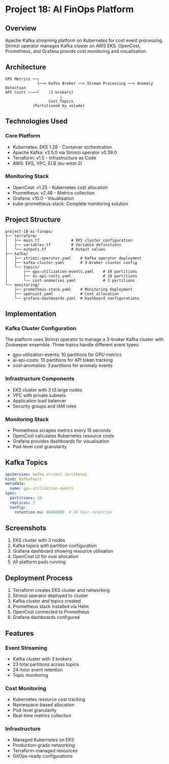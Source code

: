 # Project 18: AI FinOps Platform

## Overview

Apache Kafka streaming platform on Kubernetes for cost event processing. Strimzi operator manages Kafka cluster on AWS EKS. OpenCost, Prometheus, and Grafana provide cost monitoring and visualisation.

## Architecture

```
GPU Metrics ──┐
              ├──> Kafka Broker ──> Stream Processing ──> Anomaly Detection
API Costs ────┘    (3 brokers)                           
                        ↓
                   Cost Topics
            (Partitioned by volume)
```

## Technologies Used

### Core Platform
- Kubernetes: EKS 1.28 - Container orchestration
- Apache Kafka: v3.5.0 via Strimzi operator v0.39.0
- Terraform: v1.5 - Infrastructure as Code
- AWS: EKS, VPC, ELB (eu-west-2)

### Monitoring Stack
- OpenCost: v1.25 - Kubernetes cost allocation
- Prometheus: v2.46 - Metrics collection
- Grafana: v10.0 - Visualisation
- kube-prometheus-stack: Complete monitoring solution

## Project Structure

```
project-18-ai-finops/
├── terraform/
│   ├── main.tf              # EKS cluster configuration
│   ├── variables.tf         # Variable definitions
│   └── outputs.tf           # Output values
├── kafka/
│   ├── strimzi-operator.yaml    # Kafka operator deployment
│   ├── kafka-cluster.yaml       # 3-broker cluster config
│   └── topics/
│       ├── gpu-utilization-events.yaml    # 10 partitions
│       ├── ai-api-costs.yaml              # 10 partitions
│       └── cost-anomalies.yaml            # 3 partitions
└── monitoring/
    ├── prometheus-stack.yaml    # Monitoring deployment
    ├── opencost.yaml            # Cost allocation
    └── grafana-dashboards.yaml  # Dashboard configurations
```

## Implementation

### Kafka Cluster Configuration

The platform uses Strimzi operator to manage a 3-broker Kafka cluster with Zookeeper ensemble. Three topics handle different event types:

- gpu-utilization-events: 10 partitions for GPU metrics
- ai-api-costs: 10 partitions for API token tracking
- cost-anomalies: 3 partitions for anomaly events

### Infrastructure Components

- EKS cluster with 3 t3.large nodes
- VPC with private subnets
- Application load balancer
- Security groups and IAM roles

### Monitoring Stack

- Prometheus scrapes metrics every 15 seconds
- OpenCost calculates Kubernetes resource costs
- Grafana provides dashboards for visualisation
- Pod-level cost granularity

## Kafka Topics

```yaml
apiVersion: kafka.strimzi.io/v1beta2
kind: KafkaTopic
metadata:
  name: gpu-utilization-events
spec:
  partitions: 10
  replicas: 3
  config:
    retention.ms: 86400000  # 24 hour retention
```

## Screenshots

1. EKS cluster with 3 nodes
2. Kafka topics with partition configuration
3. Grafana dashboard showing resource utilisation
4. OpenCost UI for cost allocation
5. All platform pods running

## Deployment Process

1. Terraform creates EKS cluster and networking
2. Strimzi operator deployed to cluster
3. Kafka cluster and topics created
4. Prometheus stack installed via Helm
5. OpenCost connected to Prometheus
6. Grafana dashboards configured

## Features

### Event Streaming
- Kafka cluster with 3 brokers
- 23 total partitions across topics
- 24-hour event retention
- Topic monitoring

### Cost Monitoring
- Kubernetes resource cost tracking
- Namespace-based allocation
- Pod-level granularity
- Real-time metrics collection

### Infrastructure
- Managed Kubernetes on EKS
- Production-grade networking
- Terraform-managed resources
- GitOps-ready configurations